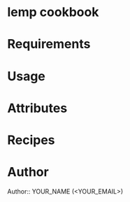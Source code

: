 # lemp cookbook

# Requirements

# Usage

# Attributes

# Recipes

# Author

Author:: YOUR_NAME (<YOUR_EMAIL>)
